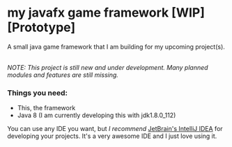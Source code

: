 # my javafx game framework [WIP][Prototype]
A small java game framework that I am building for my upcoming project(s).<br><br>

<em>NOTE: This project is still new and under development. Many planned modules and features are still missing.</em>

### Things you need:
- This, the framework
- Java 8 (I am currently developing this with jdk1.8.0_112)

You can use any IDE you want, but <em>I recommend</em> [JetBrain's IntelliJ IDEA](https://www.jetbrains.com/idea/) for developing your projects. It's a very awesome IDE and I just love using it.
